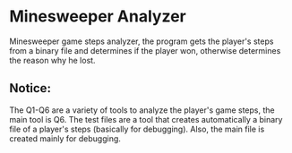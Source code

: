 # Minesweeper Analyzer
Minesweeper game steps analyzer, the program gets the player's steps from a binary file and determines if the player won, otherwise determines the reason why he lost.

## Notice:
The Q1-Q6 are a variety of tools to analyze the player's game steps, the main tool is Q6.
The test files are a tool that creates automatically a binary file of a player's steps (basically for debugging).
Also, the main file is created mainly for debugging.

